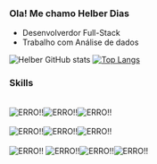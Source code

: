 ### Ola! Me chamo Helber Dias

- Desenvolverdor Full-Stack
- Trabalho com Análise de dados

![Helber GitHub stats](https://github-readme-stats.vercel.app/api?username=HelberDiasDev&show_icons=true&theme=dark)
[![Top Langs](https://github-readme-stats.vercel.app/api/top-langs/?username=HelberDiasDev&layout=compact&lang_count=16&theme=dark)](https://github.com/HelberDiasDEV/HelberDiasDev/)

### Skills
<div style="display: incline_block"><br/>
    <img align="center" alt="ERRO!!" src="https://img.shields.io/badge/HTML5-E34F26?style=for-the-badge&logo=html5&logoColor=white"/><img align="center" alt="ERRO!!" src="https://img.shields.io/badge/CSS3-1572B6?style=for-the-badge&logo=css3&logoColor=white"/><img align="center" alt="ERRO!!" src="https://img.shields.io/badge/JavaScript-F7DF1E?style=for-the-badge&logo=javascript&logoColor=black"/>
</div>
<div style="display: incline_block"><br/>
   <img align="center" alt="ERRO!!" src="https://img.shields.io/badge/C-00599C?style=for-the-badge&logo=c&logoColor=white"/><img align="center" alt="ERRO!!" src="https://img.shields.io/badge/Java-ED8B00?style=for-the-badge&logo=openjdk&logoColor=white"/><img align="center" alt="ERRO!!" src="https://img.shields.io/badge/Python-14354C?style=for-the-badge&logo=python&logoColor=white"/>
</div>
<div style="display: incline_block"><br/>
    <img align="center" alt="ERRO!!" src=https://img.shields.io/badge/Angular-DD0031?style=for-the-badge&logo=angular&logoColor=white/>
    <img align="center" alt="ERRO!!" src="https://img.shields.io/badge/Bootstrap-563D7C?style=for-the-badge&logo=bootstrap&logoColor=white"/><img align="center" alt="ERRO!!" src=https://img.shields.io/badge/React_Native-20232A?style=for-the-badge&logo=react&logoColor=61DAFB/><img align="center" alt="ERRO!!" src=https://img.shields.io/badge/Node.js-43853D?style=for-the-badge&logo=node.js&logoColor=white/>  
</div>

